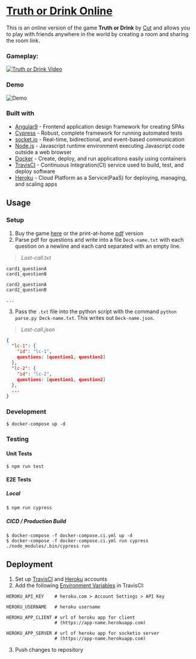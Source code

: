 # [Truth or Drink Online](https://truth-drink.herokuapp.com/)

This is an online version of the game **Truth or Drink** by [Cut](https://www.youtube.com/user/watchcut) and allows you to play with friends anywhere in the world by creating a room and sharing the room link. 

### Gameplay:
[![Truth or Drink Video](http://img.youtube.com/vi/pKeynMccbZs/0.jpg)](https://www.youtube.com/watch?v=pKeynMccbZs)

### Demo
![Demo](https://media.giphy.com/media/W0EwYDaHAAKa3U16iy/source.gif)

### Built with
- [Angular9](https://angular.io/docs) - Frontend application design framework for creating SPAs
- [Cypress](https://docs.cypress.io/guides/overview/why-cypress.html#In-a-nutshell) - Robust, complete framework for running automated tests
- [socket.io](https://socket.io/docs/) - Real-time, bidirectional, and event-based communication
- [Node.js](https://nodejs.org/en/about/) - Javascript runtime environment executing Javascript code outside a web browser
- [Docker](https://www.docker.com/why-docker) - Create, deploy, and run applications easily using containers
- [TravisCI](https://docs.travis-ci.com/user/for-beginners/) - Continuous Integration(CI) service used to build, test, and deploy software
- [Heroku](https://www.heroku.com/about) - Cloud Platform as a Service(PaaS) for deploying, managing, and scaling apps


## Usage
### Setup
1. Buy the game [here](https://buy.cut.com/products/truth-or-drink-game?variant=31599164293216) or the print-at-home [pdf](https://gumroad.com/l/truthordrink) version
2. Parse pdf for questions and write into a file `Deck-name.txt` with each question on a newline and each card separated with an empty line.

>*Last-call.txt*

```
card1_questionA
card1_questionB

card2_questionA
card2_questionB

...
```
3. Pass the `.txt` file into the python script with the command `python parse.py Deck-name.txt`. This writes out `Deck-name.json`.

>*Last-call.json*
``` json
{
  "lc-1": {
    "id": "lc-1",
    questions: [question1, question2]
  }, 
  "lc-2": {
    "id": "lc-2",
    questions: [question1, question2]
  },
  ...
}
```

### Development
```
$ docker-compose up -d
```

### Testing
#### Unit Tests
```
$ npm run test
```

#### E2E Tests
##### Local
```
$ npm run cypress
```
##### CICD / Production Build
```
$ docker-compose -f docker-compose.ci.yml up -d
$ docker-compose -f docker-compose.ci.yml run cypress ./node_modules/.bin/cypress run
```

## Deployment
1. Set up [TravisCI](https://docs.travis-ci.com/user/tutorial/#to-get-started-with-travis-ci-using-github) and [Heroku](https://signup.heroku.com/) accounts
2. Add the following [Environment Variables](https://docs.travis-ci.com/user/environment-variables/#defining-variables-in-repository-settings) in TravisCI:
```
HEROKU_API_KEY    # heroku.com > Account Settings > API Key

HEROKU_USERNAME   # heroku username

HEROKU_APP_CLIENT # url of heroku app for client 
                  # (https://app-name.herokuapp.com)

HEROKU_APP_SERVER # url of heroku app for socketio server   
                  # (https://app-name.herokuapp.com)
```
3. Push changes to repository